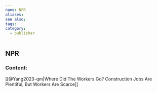 ```yaml
---
name: NPR
aliases:
see also:
tags:
category:
  - publisher
---
```


## NPR

### Content:
[[@Yang2023-qm|Where Did The Workers Go? Construction Jobs Are Plentiful, But Workers Are Scarce]]